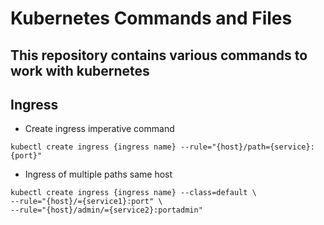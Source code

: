 # Kubernetes Commands and Files

## This repository contains various commands to work with kubernetes

## Ingress

- Create ingress imperative command
```
kubectl create ingress {ingress name} --rule="{host}/path={service}:{port}"
```

- Ingress of multiple paths same host
```
kubectl create ingress {ingress name} --class=default \
--rule="{host}/={service1}:port" \
--rule="{host}/admin/={service2}:portadmin"
```